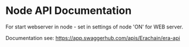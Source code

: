 # Node API Documentation

For start webserver in node - set in settings of node 'ON' for WEB server.  


Documentation see: https://app.swaggerhub.com/apis/Erachain/era-api
